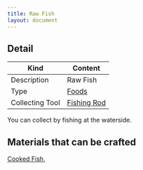 ```yaml
---
title: Raw Fish
layout: document
---
```

## Detail

|Kind|Content|
|---|---|
|Description|Raw Fish|
|Type|[Foods](Foods)|
|Collecting Tool|[Fishing Rod](Fishing_Rod)|

You can collect by fishing at the waterside.

## Materials that can be crafted

[Cooked Fish](Cooked_Fish),
